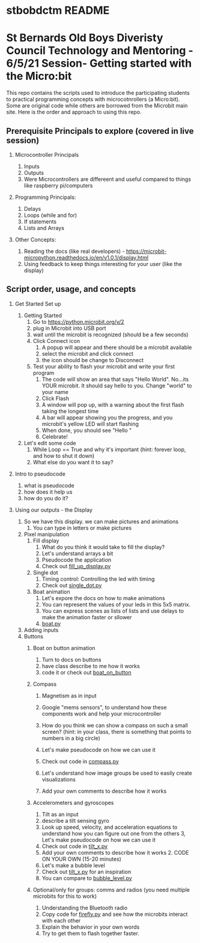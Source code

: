 # stbobdctm README
# St Bernards Old Boys Diveristy Council Technology and Mentoring - 6/5/21 Session- Getting started with the Micro:bit

This repo contains the scripts used to introduce the participating students to practical programming concepts with microcotnrollers (a Micro:bit).  Some are original code while others are borrowed from the Microbit main site. Here is the order and approach to using this repo.

## Prerequisite Principals to explore (covered in live session)
1. Microcontroller Principals

    1. Inputs
    2. Outputs
    3. Were Microcontrollers are differeent and useful compared to things like raspberry pi/computers
 
1. Programming Principals:

    1. Delays
    2. Loops (while and for)
    3. If statements
    4. Lists and Arrays
    
1. Other Concepts:

    1. Reading the docs (like real developers) - https://microbit-micropython.readthedocs.io/en/v1.0.1/display.html
    2. Using feedback to keep things interesting for your user (like the display)  

## Script order, usage, and concepts
1. Get Started Set up

    1. Getting Started
        1. Go to https://python.microbit.org/v/2
        2. plug in Microbit into USB port
        3. wait until the microbit is recognized (should be a few seconds)
        4. Click Connect icon
            1. A popup will appear and there should be a microbit available
            2. select the microbit and click connect
            3. the icon should be change to Disconnect
        5. Test your ability to flash your microbit and write your first program
            1. The code will show an area that says "Hello World".  No...its YOUR microbit.  It should say hello to you.  Change "world" to your name
            2. Click Flash
            3. A window will pop up, with a warning about the first flash taking the longest time
            4. A bar will appear showing you the progress, and you microbit's yellow LED will start flashing
            5. When done, you should see "Hello <Your Name>"
            6. Celebrate!
    2. Let's edit some code
         1. While Loop == True and why it's important (hint: forever loop, and how to shut it down)
         2. What else do you want it to say?
2. Intro to pseudocode
    1. what is pseudocode
    2. how does it help us
    3. how do you do it?
3. Using our outputs - the Display
    1. So we have this display.  we can make pictures and animations
          1. You can type in letters or make pictures
    2. Pixel manipulation
          1. Fill display
                1. What do you think it would take to fill the display?
                2. Let's understand arrays a bit
                3. Pseudocode the application
                4. Check out [fill_up_display.py](fill_up_display.py)
          2. Single dot
                1. Timing control: Controlling the led with timing
                2. Check out [single_dot.py](single_dot.py)
          3. Boat animation
                1. Let's expore the docs on how to make animations
                2. You can represent the values of your leds in this 5x5 matrix. 
                3. You can express scenes as lists of lists and use delays to make the animation faster or sllower
                4. [boat.py](boat.py)
    3. Adding inputs
	  1. Buttons
	    	1. Boat on button animation
	     		1. Turn to docs on buttons
	      		2. have class describe to me how it works
	      		3. code it or check out [boat_on_button](boat_on_button.py)

          2. Compass

            	1. Magnetism as in input
	
		      1. Google "mems sensors", to understand how these components work and help your microcontroller 
		      2. How do you think we can show a compass on such a small screen? (hint: in your class, there is something that points to numbers in a big circle)
		      3. Let's make pseudocode on how we can use it
		      4. Check out code in [compass.py](compass.py)
		      5. Let's understand how image groups be used to easily create visualizations
		      6. Add your own comments to describe how it works
	
          3. Accelerometers and gyroscopes
            	1. Tilt as an input
		      1. describe a tilt sensing gyro
		      2. Look up speed, velocity, and acceleration equations to understand how you can figure out one from the others
		      3, Let's make pseudocode on how we can use it
		      4. Check out code in [tilt_x.py](tilt_x.py)
		      5. Add your own comments to describe how it works
		2. CODE ON YOUR OWN (15-20 minutes)
		      1. Let's make a bubble level
		      2. Check out [tilt_x.py](tilt_x.py) for an inspiration
		      3. You can compare to [bubble_level.py](bubble_level.py)
	
           4. Optional/only for groups: comms and radios (you need multiple microbits for this to work)
                1. Understanding the Bluetooth radio
                2. Copy code for [firefly.py](firefly.py) and see how the microbits interact with each other
                3. Explain the behavior in your own words
                4. Try to get them to flash together faster.

